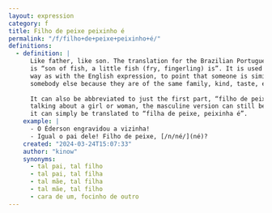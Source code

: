 ```yaml
---
layout: expression
category: f
title: Filho de peixe peixinho é
permalink: "/f/filho+de+peixe+peixinho+é/"
definitions:
  - definition: |
      Like father, like son. The translation for the Brazilian Portuguese version
      is “son of fish, a little fish (fry, fingerling) is”. It is used in the same
      way as with the English expression, to point that someone is similar to
      somebody else because they are of the same family, kind, taste, etc.
      
      It can also be abbreviated to just the first part, “filho de peixe”. When
      talking about a girl or woman, the masculine version can still be used, or
      it can simply be translated to “filha de peixe, peixinha é”.
    example: |
      - O Éderson engravidou a vizinha!
      - Igual o pai dele! Filho de peixe, [/n/né/](né)?
    created: "2024-03-24T15:07:33"
    author: "kinow"
    synonyms:
      - tal pai, tal filho
      - tal pai, tal filha
      - tal mãe, tal filha
      - tal mãe, tal filho
      - cara de um, focinho de outro
---
```

